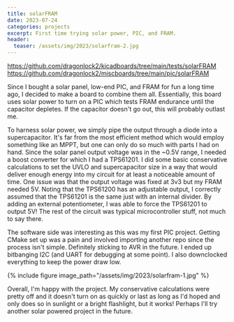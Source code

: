 ```yaml
---
title: solarFRAM
date: 2023-07-24
categories: projects
excerpt: First time trying solar power, PIC, and FRAM.
header:
  teaser: /assets/img/2023/solarfram-2.jpg
---
```


<https://github.com/dragonlock2/kicadboards/tree/main/tests/solarFRAM>
<https://github.com/dragonlock2/miscboards/tree/main/pic/solarFRAM>

Since I bought a solar panel, low-end PIC, and FRAM for fun a long time ago, I decided to make a board to combine them all. Essentially, this board uses solar power to turn on a PIC which tests FRAM endurance until the capacitor depletes. If the capacitor doesn't go out, this will probably outlast me.

To harness solar power, we simply pipe the output through a diode into a supercapacitor. It's far from the most efficient method which would employ something like an MPPT, but one can only do so much with parts I had on hand. Since the solar panel output voltage was in the ~0.5V range, I needed a boost converter for which I had a TPS61201. I did some basic conservative calculations to set the UVLO and supercapacitor size in a way that would deliver enough energy into my circuit for at least a noticeable amount of time. One issue was that the output voltage was fixed at 3v3 but my FRAM needed 5V. Noting that the TPS61200 has an adjustable output, I correctly assumed that the TPS61201 is the same just with an internal divider. By adding an external potentiometer, I was able to force the TPS61201 to output 5V! The rest of the circuit was typical microcontroller stuff, not much to say there.

The software side was interesting as this was my first PIC project. Getting CMake set up was a pain and involved importing another repo since the process isn't simple. Definitely sticking to AVR in the future. I ended up bitbanging I2C (and UART for debugging at some point). I also downclocked everything to keep the power draw low.

{% include figure image_path="/assets/img/2023/solarfram-1.jpg" %}

Overall, I'm happy with the project. My conservative calculations were pretty off and it doesn't turn on as quickly or last as long as I'd hoped and only does so in sunlight or a bright flashlight, but it works! Perhaps I'll try another solar powered project in the future.
